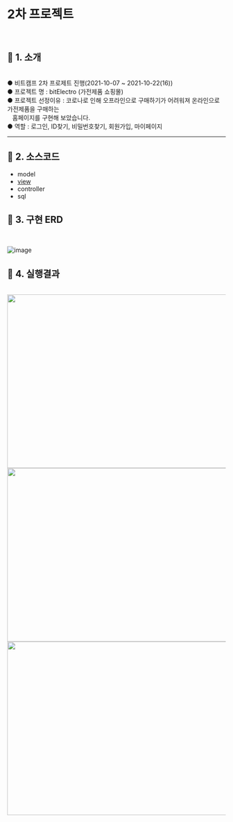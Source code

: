 <h1>2차 프로젝트</h1>
<br>

 <h2>📌&nbsp;1. 소개</h2><br>
  ● 비트캠프 2차 프로제트 진행(2021-10-07 ~ 2021-10-22(16))<br>
  ● 프로젝트 명 : bitElectro (가전제품 쇼핑몰)<br>
  ● 프로젝트 선정이유 : 코로나로 인해 오프라인으로 구매하기가 어려워져 온라인으로 가전제품을 구매하는<br>
    &nbsp;&nbsp;&nbsp;홈페이지를 구현해 보았습니다.<br>
  ● 역할 : 로그인, ID찾기, 비밀번호찾기, 회원가입, 마이페이지 <br>
  
<hr>

<h2>📌&nbsp;2. 소스코드</h2>

* model 
* [view](/bitElectro/src/com/bc/model/vo/)
* controller 
* sql 

<h2>📌&nbsp;3. 구현 ERD</h2><br> 

![image](https://user-images.githubusercontent.com/89522900/146040888-80545d80-5079-4f7c-91f9-84bf85da766b.png)

<h2>📌&nbsp;4. 실행결과</h2><br> 
<div style="background-color:gray width=100%">
<img width="600px" height="400px" src="https://user-images.githubusercontent.com/89522900/146048581-513873b1-7341-4978-a1ee-31cc7d80d6a3.gif">
<img width="600px" height="400px" src="https://user-images.githubusercontent.com/89522900/146042849-3d232926-c558-4883-ac21-5116b38d1f40.gif">
<img width="600px" height="400px" src="https://user-images.githubusercontent.com/89522900/146043348-4267bfd5-033d-48f7-b01b-07a66127ae6b.gif">
</div>

